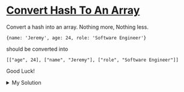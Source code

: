 # [Convert Hash To An Array](https://www.codewars.com/kata/59557b2a6e595316ab000046)

Convert a hash into an array. Nothing more, Nothing less.

    {name: 'Jeremy', age: 24, role: 'Software Engineer'}

should be converted into

    [["age", 24], ["name", "Jeremy"], ["role", "Software Engineer"]]

Good Luck!

<details><summary>My Solution</summary>

```js
function convertHashToArray(hash) {
  const result = [];
  const keys = Object.keys(hash);

  for (let i = 0; i < keys.length; i++) {
    result.push([keys[i], hash[keys[i]]]);
  }

  return result;
}
```

</details>
